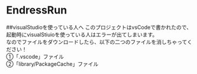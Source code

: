 # EndressRun

##visualStudioを使っている人へ
このプロジェクトはvsCodeで書かれたので、起動時にvisualStiuioを使っている人はエラーが出てしまいます。<br>
なのでファイルをダウンロードしたら、以下の二つのファイルを消しちゃってください！<br>
①「.vscode」ファイル<br>
②「library/PackageCache」ファイル<br>
